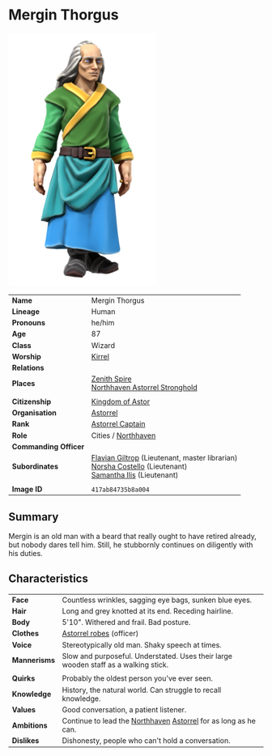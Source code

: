 # Mergin Thorgus

<img src="https://raw.githubusercontent.com/jesskelsall/astarus-images/main/characters/portraits/417ab84735b8a004.png" height="500" />

|||
| --- | --- |
| **Name** | Mergin Thorgus | character.3
| **Lineage** | Human |
| **Pronouns** | he/him |
| **Age** | 87 |
| **Class** | Wizard |
| **Worship** | [Kirrel](../gods/deities/kirrel.md) |
| **Relations** | |
| **Places** | [Zenith Spire](../places/buildings/zenith-spire.md)<br>[Northhaven Astorrel Stronghold](../places/strongholds/northhaven-astorrel-stronghold.md) |
|||
| **Citizenship** | [Kingdom of Astor](../civilisations/kingdom-of-astor/kingdom-of-astor.md) |
| **Organisation** | [Astorrel](../organisations/government/astorrel/astorrel.md) |
| **Rank** | [Astorrel Captain](../organisations/government/astorrel/ranks/astorrel-captain.md) |
| **Role** | Cities / [Northhaven](../places/cities/northhaven.md) |
| **Commanding Officer** | |
| **Subordinates** | [Flavian Giltrop](flavian-giltrop.md) (Lieutenant, master librarian)<br>[Norsha Costello](norsha-costello.md) (Lieutenant)<br>[Samantha Ilis](samantha-ilis.md) (Lieutenant) |
|||
| **Image ID** | `417ab84735b8a004` |

## Summary

Mergin is an old man with a beard that really ought to have retired already, but nobody dares tell him. Still, he stubbornly continues on diligently with his duties.

## Characteristics

| | |
| --- | --- |
| **Face** | Countless wrinkles, sagging eye bags, sunken blue eyes. | characteristics.2
| **Hair** | Long and grey knotted at its end. Receding hairline. |
| **Body** | 5'10". Withered and frail. Bad posture. |
| **Clothes** | [Astorrel robes](../organisations/government/astorrel/uniforms/astorrel-robes.md) (officer) |
| **Voice** | Stereotypically old man. Shaky speech at times. |
| **Mannerisms** | Slow and purposeful. Understated. Uses their large wooden staff as a walking stick. |
| | |
| **Quirks** | Probably the oldest person you've ever seen. |
| **Knowledge** | History, the natural world. Can struggle to recall knowledge. |
| **Values** | Good conversation, a patient listener. |
| **Ambitions** | Continue to lead the [Northhaven](../places/cities/northhaven.md) [Astorrel](../organisations/government/astorrel/astorrel.md) for as long as he can. |
| **Dislikes** | Dishonesty, people who can't hold a conversation. |
